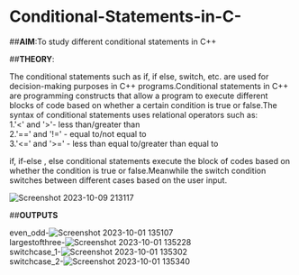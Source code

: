 # Conditional-Statements-in-C-

##**AIM**:To study different conditional statements in C++

##**THEORY**:

<p>The conditional statements such as if, if else, switch, etc. are used for decision-making purposes in C++ programs.Conditional statements in C++ are programming constructs that allow a program to execute different blocks of code based on whether a certain condition is true or false.The syntax of conditional statements uses relational operators such as:<br>
1.'<' and '>'- less than/greater than<br>
2.'==' and '!=' - equal to/not equal to<br>
3.'<=' and '>=' - less than equal to/greater than equal to </p>

<p>if, if-else , else conditional statements execute the block of codes based on whether the condition is true or false.Meanwhile the switch condition switches between different cases based on the user input.</p>

![Screenshot 2023-10-09 213117](https://github.com/SejalCh/Conditional-Statements-in-CPP/assets/139526001/96d22553-59ca-4f57-a05c-6cec6de97f99)


##**OUTPUTS**

even_odd-![Screenshot 2023-10-01 135107](https://github.com/SejalCh/Conditional-Statements-in-CPP/assets/139526001/e0dc76b7-234e-4680-8159-a7c0d6827d44)<br>
largestofthree-![Screenshot 2023-10-01 135228](https://github.com/SejalCh/Conditional-Statements-in-CPP/assets/139526001/a5cecca5-be22-497e-b5eb-289c4710b644)<br>
switchcase_1-![Screenshot 2023-10-01 135302](https://github.com/SejalCh/Conditional-Statements-in-CPP/assets/139526001/0933662d-5226-4b54-a5fe-da3c752a1256)<br>
switchcase_2-![Screenshot 2023-10-01 135340](https://github.com/SejalCh/Conditional-Statements-in-CPP/assets/139526001/a1cd1247-bac4-4ef7-bfa0-9a0a37505914)



